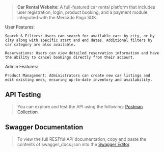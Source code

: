 >**Car Rental Website:** 
>A full-featured car rental platform that includes user registration, login, product booking, and a payment module integrated with the Mercado Pago SDK.

User Features:

    Search & Filters: Users can search for available cars by city, or by city along with specific start and end dates. Additional filters by car category are also available.

    Reservations: Users can view detailed reservation information and have the ability to cancel bookings directly from their account.

Admin Features:

    Product Management: Administrators can create new car listings and edit existing ones, ensuring up-to-date inventory and availability.

## API Testing
>You can explore and test the API using the following:
[Postman Collection](https://documenter.getpostman.com/view/18629048/2s8YekQEjs)

## Swagger Documentation

>To view the full RESTful API documentation, copy and paste the contents of swagger_docs.json into the [Swagger Editor](https://editor.swagger.io/).
